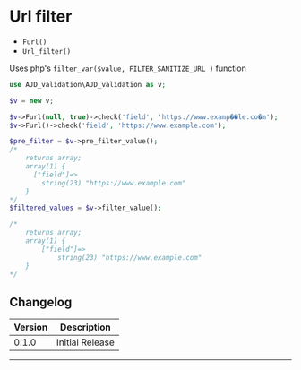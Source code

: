 # Url filter

- `Furl()`
- `Url_filter()`

Uses php's `filter_var($value, FILTER_SANITIZE_URL )` function

```php
use AJD_validation\AJD_validation as v;

$v = new v;

$v->Furl(null, true)->check('field', 'https://www.examp��le.co�m');
$v->Furl()->check('field', 'https://www.example.com');

$pre_filter = $v->pre_filter_value();
/*
	returns array;
	array(1) {
	  ["field"]=>
  		string(23) "https://www.example.com"
	}
*/
$filtered_values = $v->filter_value();

/*
	returns array;
	array(1) {
   		["field"]=>
 			string(23) "https://www.example.com"
	}
*/
```

## Changelog

Version | Description
--------|-------------
  0.1.0 | Initial Release

***
